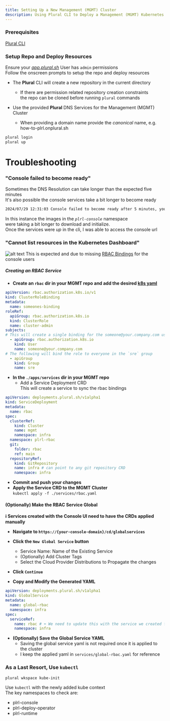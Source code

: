 ```yaml
---
title: Setting Up a New Management (MGMT) Cluster
description: Using Plural CLI to Deploy a Management (MGMT) Kubernetes Cluster
---
```


### Prerequisites
[Plural CLI](/getting-started/quickstart)

### Setup Repo and Deploy Resources
Ensure your _[app.plural.sh](https://app.plural.sh/profile/me)_ User has `admin` permissions  
Follow the onscreen prompts to setup the repo and deploy resources  

* The **Plural** CLI will create a new repository in the current directory
  * If there are permission related repository creation constraints  
    the repo can be cloned before running `plural` commands

* Use the provided **Plural** DNS Services for the Management (MGMT) Cluster
  * When providing a domain name provide the _canonical_ name, e.g. how-to-plrl.onplural.sh

```sh
plural login
plural up
```

# Troubleshooting
### "Console failed to become ready"
Sometimes the DNS Resolution can take longer than the expected five minutes  
It's also possible the console services take a bit longer to become ready  
```sh
2024/07/29 12:31:03 Console failed to become ready after 5 minutes, you might want to inspect the resources in the plrl-console namespace
```
In this instance the images in the _`plrl-console`_ namespace  
were taking a bit longer to download and initialize.  
Once the services were _up_ in the cli, I was able to access the console url

### "Cannot list resources in the Kubernetes Dashboard"
![alt text](/images/how-to/k8s-dash-403.png)
This is expected and due to missing [RBAC Bindings](/deployments/dashboard#rbac) for the console users  

##### Creating an RBAC Service
* **Create an `rbac` dir in your MGMT repo 
and add the desired [k8s yaml](https://github.com/pluralsh/documentation/blob/main/pages/deployments/dashboard.md)** 
```yaml
apiVersion: rbac.authorization.k8s.io/v1
kind: ClusterRoleBinding
metadata:
  name: someones-binding
roleRef:
  apiGroup: rbac.authorization.k8s.io
  kind: ClusterRole
  name: cluster-admin
subjects:
# This will create a single binding for the someone@your.company.com user to the cluster-admin k8s role
  - apiGroup: rbac.authorization.k8s.io
    kind: User
    name: someone@your.company.com
# The following will bind the role to everyone in the `sre` group
  - apiGroup
    kind: Group
    name: sre
```

* **In the  `./apps/services` dir in your MGMT repo**  
  * Add a Service Deployment CRD  
    This will create a service to sync the rbac bindings  
```yaml
apiVersion: deployments.plural.sh/v1alpha1
kind: ServiceDeployment
metadata:
  name: rbac
spec:
  clusterRef:
    kind: Cluster
    name: mgmt
    namespace: infra
  namespace: plrl-rbac
  git:
    folder: rbac
    ref: main
  repositoryRef:
    kind: GitRepository
    name: infra # can point to any git repository CRD
    namespace: infra
```
* **Commit and push your changes**
* **Apply the Service CRD to the MGMT Cluster**  
`kubectl apply -f ./services/rbac.yaml`

#### (Optionally) Make the RBAC Service Global
**ℹ️ Services created with the Console UI need to have the CRDs applied manually**
* **Navigate to `https://{your-console-domain}/cd/globalservices`**

* **Click the `New Global Service` button**  
  * Service Name: Name of the Existing Service
  * (Optionally) Add Cluster Tags
  * Select the Cloud Provider Distributions to Propagate the changes
* **Click `Continue`**  
* **Copy and Modify the Generated YAML**  
```yaml
apiVersion: deployments.plural.sh/v1alpha1
kind: GlobalService
metadata:
  name: global-rbac
  namespace: infra
spec:
  serviceRef:
    name: rbac # ⬅️ We need to update this with the service we created for rbac
    namespace: infra
```
* **(Optionally) Save the Global Service YAML**
  * Saving the global service yaml is not required once it is applied to the cluster
  * I keep the applied yaml in `services/global-rbac.yaml` for reference

### As a Last Resort, Use `kubectl`
```sh
plural wkspace kube-init
```

Use `kubectl` with the newly added kube context  
The key namespaces to check are:   
* plrl-console
* plrl-deploy-operator
* plrl-runtime